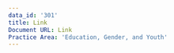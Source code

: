 ```yaml
---
data_id: '301'
title: Link
Document URL: Link
Practice Area: 'Education, Gender, and Youth'
---
```

